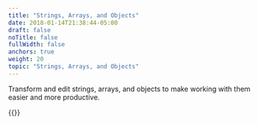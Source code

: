 ```yaml
---
title: "Strings, Arrays, and Objects"
date: 2018-01-14T21:38:44-05:00
draft: false
noTitle: false
fullWidth: false
anchors: true
weight: 20
topic: "Strings, Arrays, and Objects"
---
```


Transform and edit strings, arrays, and objects to make working with them easier and more productive.

{{<cta for="learnvjs-roadmap">}}
